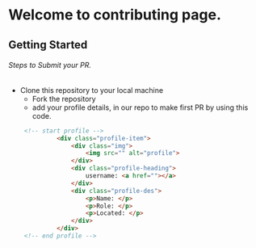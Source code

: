 # Welcome to contributing page.

## Getting Started
###### Steps to Submit your PR.

- Clone this repository to your local machine
  - Fork the repository </br>
  - add your profile details, in our repo to make first PR by using this code.
  ```html
   <!-- start profile -->
            <div class="profile-item">
                <div class="img">
                    <img src="" alt="profile">
                </div>
                <div class="profile-heading">
                    username: <a href=""></a>
                </div>
                <div class="profile-des">
                    <p>Name: </p>
                    <p>Role: </p>
                    <p>Located: </p>
                </div>
            </div>
   <!-- end profile -->
```
